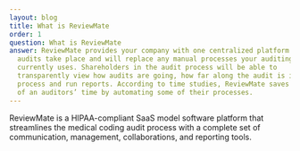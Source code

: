 ```yaml
---
layout: blog
title: What is ReviewMate
order: 1
question: What is ReviewMate
answer: ReviewMate provides your company with one centralized platform where
  audits take place and will replace any manual processes your auditing team
  currently uses. Shareholders in the audit process will be able to
  transparently view how audits are going, how far along the audit is in the
  process and run reports. According to time studies, ReviewMate saves about 30%
  of an auditors’ time by automating some of their processes.
---
```

ReviewMate is a HIPAA-compliant SaaS model software platform that streamlines the medical coding audit process with a complete set of communication, management, collaborations, and reporting tools.

